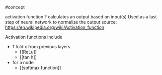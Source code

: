 #concept 

activation function
?
calculates an output based on input(s)
Used as a last step of neural network to normalize the output 
source: https://en.wikipedia.org/wiki/Activation_function
<!--SR:!2024-09-27,5,230-->
Activation functions include
- 1 fold x from previous layers
	- [[ReLu]]
	- [[tan h]]
- for a node
	- [[softmax function]]



